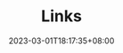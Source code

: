 ---
title: "Links"
description: 
date: 2023-03-01T18:17:35+08:00
image: 
math: 
license: 
hidden: false
comments: true
draft: true
---